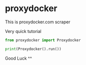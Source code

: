 # proxydocker

This is proxydocker.com scraper

Very quick tutorial
```python
from proxydocker import Proxydocker

print(Proxydocker().run())
```
Good Luck ^^
